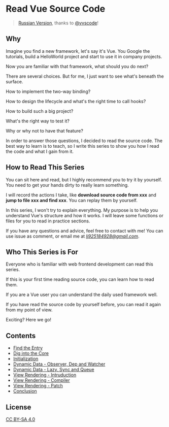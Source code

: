 # Read Vue Source Code

> [Russian Version](https://github.com/vvscode/tr--read-vue-source-code), thanks to [@vvscode](https://github.com/vvscode)!

## Why

Imagine you find a new framework, let's say it's Vue. You Google the tutorials, build a HelloWorld project and start to use it in company projects.

Now you are familiar with that framework, what should you do next?

There are several choices. But for me, I just want to see what's beneath the surface.

How to implement the two-way binding?

How to design the lifecycle and what's the right time to call hooks?

How to build such a big project?

What's the right way to test it?

Why or why not to have that feature?

In order to answer those questions, I decided to read the source code. The best way to learn is to teach, so I write this series to show you how I read the code and what I gain from it.

## How to Read This Series

You can sit here and read, but I highly recommend you to try it by yourself. You need to get your hands dirty to really learn something.

I will record the actions I take, like **download source code from xxx** and **jump to file xxx and find xxx**. You can replay them by yourself.

In this series, I won't try to explain everything. My purpose is to help you understand Vue's structure and how it works. I will leave some functions or files for you to read in practice sections.

If you have any questions and advice, feel free to contact with me! You can use issue as comment, or email me at *lj925184928@gmail.com*.

## Who This Series is For

Everyone who is familiar with web frontend development can read this series. 

If this is your first time reading source code, you can learn how to read them. 

If you are a Vue user you can understand the daily used framework well. 

If you have read the source code by yourself before, you can read it again from my point of view.

Exciting? Here we go!

## Contents

- [Find the Entry](https://github.com/numbbbbb/read-vue-source-code/blob/master/01-find-the-entry.md)
- [Dig into the Core](https://github.com/numbbbbb/read-vue-source-code/blob/master/02-dig-into-the-core.md)
- [Initialization](https://github.com/numbbbbb/read-vue-source-code/blob/master/03-init-introduction.md)
- [Dynamic Data - Observer, Dep and Watcher](https://github.com/numbbbbb/read-vue-source-code/blob/master/04-dynamic-data-observer-dep-and-watcher.md)
- [Dynamic Data - Lazy, Sync and Queue](https://github.com/numbbbbb/read-vue-source-code/blob/master/05-dynamic-data-lazy-sync-and-queue.md)
- [View Rendering - Intruduction](https://github.com/numbbbbb/read-vue-source-code/blob/master/06-view-render-introduction.md)
- [View Rendering - Compiler](https://github.com/numbbbbb/read-vue-source-code/blob/master/07-view-render-compiler.md)
- [View Rendering - Patch](https://github.com/numbbbbb/read-vue-source-code/blob/master/08-view-render-patch.md)
- [Conclusion](https://github.com/numbbbbb/read-vue-source-code/blob/master/09-conclusion.md)

## License

[CC BY-SA 4.0](https://creativecommons.org/licenses/by-sa/4.0/)

